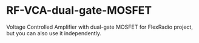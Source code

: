 # RF-VCA-dual-gate-MOSFET
Voltage Controlled Amplifier with dual-gate MOSFET for FlexRadio project, but you can also use it independently.
